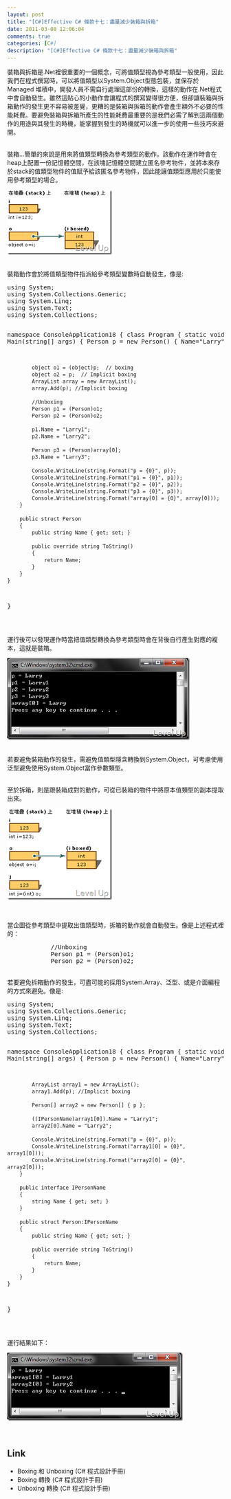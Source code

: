 ```yaml
---
layout: post
title: "[C#]Effective C# 條款十七：盡量減少裝箱與拆箱"
date: 2011-03-08 12:06:04
comments: true
categories: [C#]
description: "[C#]Effective C# 條款十七：盡量減少裝箱與拆箱"
---
```

<p>
	裝箱與拆箱是.Net裡很重要的一個概念，可將值類型視為參考類型一般使用，因此我們在程式撰寫時，可以將值類型以System.Object型態包裝，並保存於Managed 堆積中，開發人員不需自行處理這部份的轉換，這樣的動作在.Net程式中會自動發生。雖然這貼心的小動作會讓程式的撰寫變得很方便，但卻讓裝箱與拆箱動作的發生更不容易被差覺，更糟的是裝箱與拆箱的動作會產生額外不必要的性能耗費。要避免裝箱與拆箱所產生的性能耗費最重要的是我們必需了解到這兩個動作的用途與其發生的時機，能掌握到發生的時機就可以進一步的使用一些技巧來避開。</p>
<p>
	<br />
	裝箱...簡單的來說是用來將值類型轉換為參考類型的動作。該動作在運作時會在heap上配置一份記憶體空間，在該塊記憶體空間建立匿名參考物件，並將本來存於stack的值類型物件的值賦予給該匿名參考物件，因此能讓值類型應用於只能使用參考類型的場合。</p>
<p>
	<img alt="image" border="0" height="151" src="\images\posts\21712\image_thumb_3.png" style="border-bottom: 0px; border-left: 0px; border-top: 0px; border-right: 0px" width="244" /></p>
<p>
	<br />
	裝箱動作會於將值類型物件指派給參考類型變數時自動發生，像是:</p>
<div class="wlWriterSmartContent" id="scid:812469c5-0cb0-4c63-8c15-c81123a09de7:91b83bf4-c17d-4ccc-b2d5-d125038eeadd" style="padding-bottom: 0px; margin: 0px; padding-left: 0px; padding-right: 0px; display: inline; float: none; padding-top: 0px">
	<pre class="c#" name="code">
using System;
using System.Collections.Generic;
using System.Linq;
using System.Text;
using System.Collections;

namespace ConsoleApplication18
{
    class Program
    {
        static void Main(string[] args)
        {
            Person p = new Person() { Name="Larry"};

            object o1 = (object)p;  // boxing
            object o2 = p;  // Implicit boxing
            ArrayList array = new ArrayList();
            array.Add(p); //Implicit boxing

            //Unboxing
            Person p1 = (Person)o1;
            Person p2 = (Person)o2;

            p1.Name = "Larry1";
            p2.Name = "Larry2";

            Person p3 = (Person)array[0];
            p3.Name = "Larry3";

            Console.WriteLine(string.Format("p = {0}", p));
            Console.WriteLine(string.Format("p1 = {0}", p1));
            Console.WriteLine(string.Format("p2 = {0}", p2));
            Console.WriteLine(string.Format("p3 = {0}", p3));
            Console.WriteLine(string.Format("array[0] = {0}", array[0]));
        }

        public struct Person
        {
            public string Name { get; set; }

            public override string ToString()
            {
                return Name;
            }
        }
    }
}</pre>
</div>
<p>
	 </p>
<p>
	運行後可以發現運作時當把值類型轉換為參考類型時會在背後自行產生對應的複本，這就是裝箱。</p>
<p>
	<img alt="image" border="0" height="191" src="\images\posts\21712\image_thumb_1.png" style="border-bottom: 0px; border-left: 0px; border-top: 0px; border-right: 0px" width="425" /></p>
<p>
	<br />
	若要避免裝箱動作的發生，需避免值類型隱含轉換到System.Object，可考慮使用泛型避免使用System.Object當作參數類型。</p>
<p>
	<br />
	至於拆箱，則是跟裝箱成對的動作，可從已裝箱的物件中將原本值類型的副本提取出來。</p>
<p>
	<img alt="image" border="0" height="213" src="\images\posts\21712\image_thumb_4.png" style="border-bottom: 0px; border-left: 0px; border-top: 0px; border-right: 0px" width="244" /></p>
<p>
	 </p>
<p>
	當企圖從參考類型中提取出值類型時，拆箱的動作就會自動發生。像是上述程式裡的：</p>
<div class="wlWriterSmartContent" id="scid:812469c5-0cb0-4c63-8c15-c81123a09de7:d1cf8cd3-d660-4e62-9ad1-7f8d84ba4678" style="padding-bottom: 0px; margin: 0px; padding-left: 0px; padding-right: 0px; display: inline; float: none; padding-top: 0px">
	<pre class="c#" name="code">
            //Unboxing
            Person p1 = (Person)o1; 
            Person p2 = (Person)o2;</pre>
</div>
<p>
	<br />
	若要避免拆箱動作的發生，可盡可能的採用System.Array、泛型、或是介面編程的方式來避免。像是:</p>
<div class="wlWriterSmartContent" id="scid:812469c5-0cb0-4c63-8c15-c81123a09de7:43d35309-57ea-4740-8a91-bf60e1f71d77" style="padding-bottom: 0px; margin: 0px; padding-left: 0px; padding-right: 0px; display: inline; float: none; padding-top: 0px">
	<pre class="c#" name="code">
using System;
using System.Collections.Generic;
using System.Linq;
using System.Text;
using System.Collections;

namespace ConsoleApplication18
{
    class Program
    {
        static void Main(string[] args)
        {
            Person p = new Person() { Name="Larry"};
            
            ArrayList array1 = new ArrayList();
            array1.Add(p); //Implicit boxing
            
            Person[] array2 = new Person[] { p };
                          
            ((IPersonName)array1[0]).Name = "Larry1";
            array2[0].Name = "Larry2";
            
            Console.WriteLine(string.Format("p = {0}", p));
            Console.WriteLine(string.Format("array1[0] = {0}", array1[0]));
            Console.WriteLine(string.Format("array2[0] = {0}", array2[0]));
        }

        public interface IPersonName
        {
            string Name { get; set; }
        }

        public struct Person:IPersonName 
        {
            public string Name { get; set; }

            public override string ToString()
            {
                return Name;
            }
        }
    }
}</pre>
</div>
<p>
	 </p>
<p>
	運行結果如下：</p>
<p>
	<img alt="image" border="0" height="159" src="\images\posts\21712\image_thumb_2.png" style="border-bottom: 0px; border-left: 0px; border-top: 0px; border-right: 0px" width="409" /></p>
<p>
	 </p>
<h2>
	Link</h2>
<ul>
	<li>
		Boxing 和 Unboxing (C# 程式設計手冊)</li>
	<li>
		Boxing 轉換 (C# 程式設計手冊)</li>
	<li>
		Unboxing 轉換 (C# 程式設計手冊)</li>
</ul>
